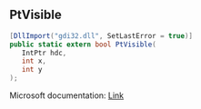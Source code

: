 ## PtVisible

```csharp
[DllImport("gdi32.dll", SetLastError = true)]
public static extern bool PtVisible(
   IntPtr hdc,
   int x,
   int y
);
```

Microsoft documentation: [Link](https://docs.microsoft.com/en-us/windows/win32/api/wingdi/nf-wingdi-ptvisible)
